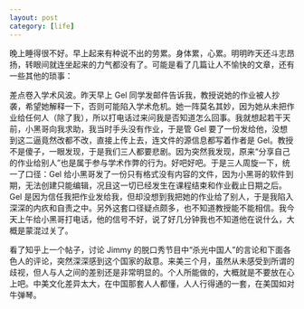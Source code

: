 ```yaml
---
layout: post
category: [life]
---
```


晚上睡得很不好。早上起来有种说不出的劳累。身体累，心累。明明昨天还斗志昂扬，转眼间就连坐起来的力气都没有了。可能是看了几篇让人不愉快的文章，还有一些其他的琐事：

差点卷入学术风波。昨天早上 Gel 同学发邮件告诉我，教授说她的作业被人抄袭，希望她解释一下，否则可能陷入学术危机。她一阵莫名其妙，因为她从未把作业给任何人（除了我），所以打电话过来问我是否知道怎么回事。我就想起若干天前，小黑哥向我求助，我当时手头没有作业，于是管 Gel 要了一份发给他，没想到这二逼竟然改都不改，直接上传上去，连文件的源信息都写着作者是 Gel。教授不是傻子，一眼发现，于是我们三人都要悲剧。因为突然我发现，原来“分享自己的作业给别人”也是属于参与学术作弊的行为。好吧好吧。于是三人周旋一下，统一了口径：Gel 给小黑哥发了一份只有格式没有内容的文件，因为小黑哥的软件到期，无法创建只能编辑，况且这一切已经发生在课程结束和作业截止日期之后。Gel 是因为信任我把作业发给我，但却没想到我把她的作业给了别人，于是我陷入深深的内疚和自责之中。另外这套口径疑点颇多，也不知道教授能不能相信。我今天上午给小黑哥打电话，他的信号不好，说了好几分钟我也不知道他在说什么，大概是蒙混过关了。

看了知乎上一个帖子，讨论 Jimmy 的脱口秀节目中“杀光中国人”的言论和下面各色人的评论，突然深深感到这个国家的敌意。来美三个月，虽然从未感受到所谓的歧视，但人与人之间的差别还是非常明显的。个人所能做的，大概就是不要放在心上吧。中美文化差异太大，在中国那套人人都懂，人人行得通的一套，在美国如对牛弹琴。
